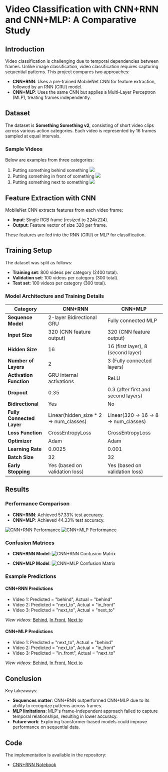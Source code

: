 # Video Classification with CNN+RNN and CNN+MLP: A Comparative Study

## Introduction
Video classification is challenging due to temporal dependencies between frames. Unlike image classification, video classification requires capturing sequential patterns. This project compares two approaches:

- **CNN+RNN**: Uses a pre-trained MobileNet CNN for feature extraction, followed by an RNN (GRU) model.
- **CNN+MLP**: Uses the same CNN but applies a Multi-Layer Perceptron (MLP), treating frames independently.

## Dataset
The dataset is **Something Something v2**, consisting of short video clips across various action categories. Each video is represented by 16 frames sampled at equal intervals.

### Sample Videos
Below are examples from three categories:
1. Putting something behind something
   ![](assets/behind.gif)
3. Putting something in front of something
   ![](assets/in_front.gif)
5. Putting something next to something
   ![](assets/next_to.gif)

## Feature Extraction with CNN
MobileNet CNN extracts features from each video frame:
- **Input**: Single RGB frame (resized to 224x224).
- **Output**: Feature vector of size 320 per frame.

These features are fed into the RNN (GRU) or MLP for classification.

## Training Setup
The dataset was split as follows:
- **Training set**: 800 videos per category (2400 total).
- **Validation set**: 100 videos per category (300 total).
- **Test set**: 100 videos per category (300 total).

### Model Architecture and Training Details
| Category                | CNN+RNN                          | CNN+MLP                          |
|-------------------------|----------------------------------|----------------------------------|
| **Sequence Model**      | 2-layer Bidirectional GRU        | Fully connected MLP              |
| **Input Size**          | 320 (CNN feature output)         | 320 (CNN feature output)         |
| **Hidden Size**         | 16                               | 16 (first layer), 8 (second layer) |
| **Number of Layers**    | 2                                | 3 (Fully connected layers)       |
| **Activation Function** | GRU internal activations         | ReLU                             |
| **Dropout**             | 0.35                             | 0.3 (after first and second layers) |
| **Bidirectional**       | Yes                              | No                               |
| **Fully Connected Layer** | Linear(hidden_size * 2 → num_classes) | Linear(320 → 16 → 8 → num_classes) |
| **Loss Function**       | CrossEntropyLoss                 | CrossEntropyLoss                 |
| **Optimizer**           | Adam                             | Adam                             |
| **Learning Rate**       | 0.0025                           | 0.001                            |
| **Batch Size**          | 32                               | 32                               |
| **Early Stopping**      | Yes (based on validation loss)   | Yes (based on validation loss)   |

## Results

### Performance Comparison
- **CNN+RNN**: Achieved 57.33% test accuracy.
- **CNN+MLP**: Achieved 44.33% test accuracy.

![CNN+RNN Performance](assets/rnn.png)
![CNN+MLP Performance](assets/mlp.png)

### Confusion Matrices
- **CNN+RNN Model**:
  ![CNN+RNN Confusion Matrix](assets/confusion_rnn.png)

- **CNN+MLP Model**:
  ![CNN+MLP Confusion Matrix](assets/confusion_mlp.png)

### Example Predictions
#### CNN+RNN Predictions
- Video 1: Predicted = "behind", Actual = "behind"
- Video 2: Predicted = "next_to", Actual = "in_front"
- Video 3: Predicted = "next_to", Actual = "next_to"

*View videos*: [Behind](assets/behind.gif), [In Front](assets/in_front.gif), [Next to](assets/next_to.gif)

#### CNN+MLP Predictions
- Video 1: Predicted = "next_to", Actual = "behind"
- Video 2: Predicted = "next_to", Actual = "in_front"
- Video 3: Predicted = "in_front", Actual = "next_to"

*View videos*: [Behind](assets/behind.gif), [In Front](assets/in_front.gif), [Next to](assets/next_to.gif)

## Conclusion
Key takeaways:
- **Sequences matter**: CNN+RNN outperformed CNN+MLP due to its ability to recognize patterns across frames.
- **MLP limitations**: MLP's frame-independent approach failed to capture temporal relationships, resulting in lower accuracy.
- **Future work**: Exploring transformer-based models could improve performance on sequential data.

## Code
The implementation is available in the repository:
- [CNN+RNN Notebook](cnn_rnn.ipynb)
